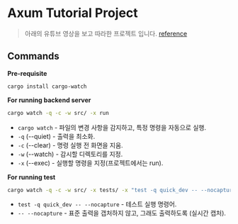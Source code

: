 # Axum Tutorial Project

> 아래의 유튜브 영상을 보고 따라한 프로젝트 입니다.
> [reference](https://www.youtube.com/watch?v=XZtlD_m59sM&t=3s)

## Commands

**Pre-requisite**
```bash
cargo install cargo-watch
```

**For running backend server**
```bash
cargo watch -q -c -w src/ -x run
```

- `cargo watch` - 파일의 변경 사항을 감지하고, 특정 명령을 자동으로 실행.
- `-q` (--quiet) - 출력을 최소화.
- `-c` (--clear) - 명령 실행 전 화면을 지움.
- `-w` (--watch) - 감시할 디렉토리를 지정.
- `-x` (--exec) - 실행할 명령을 지정(프로젝트에서는 run).

**For running test**
```bash
cargo watch -q -c -w src/ -x tests/ -x "test -q quick_dev -- --nocapture"
```

- `test -q quick_dev -- --nocapture` - 테스트 실행 명령어.
- `-- --nocapture` - 표준 출력을 갭처하지 않고, 그래도 출력하도록 (실시간 캡처).
